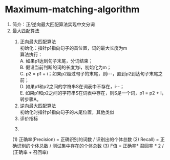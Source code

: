 # Maximum-matching-algorithm
<ol>
<li>简介：正/逆向最大匹配算法实现中文分词</li>
<li>最大匹配算法</li>
  <ol>
    <li>正向最大匹配算法</li>
    初始化：指针p1指向句子的首位置，词的最大长度为m<br>
    算法执行：<br>
    A.	如果p1达到句子末尾，分词结束；<br>
    B.	假设当前判断的词的长度为i，初始化为m；<br>
    C.	p2 = p1 + i；如果p2超过句子的末尾，则i--，直到p2到达句子末尾之前；<br>
    D.	如果p1和p2之间的字符串S在词表中不存在，i--；<br>
    E.	如果p1和p2之间的字符串S在词表中存在，则S是一个词，p1 = p2 + I，转步骤A。<br>
    <li>逆向最大匹配算法</li>
    初始化时指针p1指向句子的末尾位置，其他类似
<li>评价指标</li>
</ol>
  
3. 
 (1) 正确率(Precision) = 正确识别的词数 /  识别出的个体总数
 (2) Recall) = 正确识别的个体总数 /  测试集中存在的个体总数
 (3) F值 = 正确率* 召回率 * 2 / (正确率 + 召回率)

